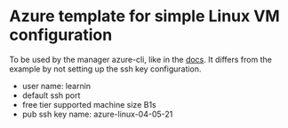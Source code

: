# Azure template for simple Linux VM configuration

To be used by the manager azure-cli, like in the [docs](https://docs.microsoft.com/en-us/azure/virtual-machines/linux/create-ssh-secured-vm-from-template).
It differs from the example by not setting up the ssh key configuration.
- user name: learnin
- default ssh port
- free tier supported machine size B1s
- pub ssh key name: azure-linux-04-05-21
